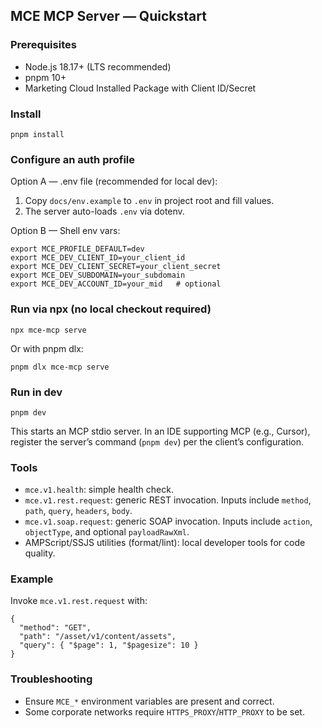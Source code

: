 ## MCE MCP Server — Quickstart

### Prerequisites
- Node.js 18.17+ (LTS recommended)
- pnpm 10+
- Marketing Cloud Installed Package with Client ID/Secret

### Install
```
pnpm install
```

### Configure an auth profile
Option A — .env file (recommended for local dev):
1. Copy `docs/env.example` to `.env` in project root and fill values.
2. The server auto-loads `.env` via dotenv.

Option B — Shell env vars:
```
export MCE_PROFILE_DEFAULT=dev
export MCE_DEV_CLIENT_ID=your_client_id
export MCE_DEV_CLIENT_SECRET=your_client_secret
export MCE_DEV_SUBDOMAIN=your_subdomain
export MCE_DEV_ACCOUNT_ID=your_mid   # optional
```

### Run via npx (no local checkout required)
```
npx mce-mcp serve
```
Or with pnpm dlx:
```
pnpm dlx mce-mcp serve
```

### Run in dev
```
pnpm dev
```
This starts an MCP stdio server. In an IDE supporting MCP (e.g., Cursor), register the server’s command (`pnpm dev`) per the client’s configuration.

### Tools
- `mce.v1.health`: simple health check.
- `mce.v1.rest.request`: generic REST invocation. Inputs include `method`, `path`, `query`, `headers`, `body`.
- `mce.v1.soap.request`: generic SOAP invocation. Inputs include `action`, `objectType`, and optional `payloadRawXml`.
- AMPScript/SSJS utilities (format/lint): local developer tools for code quality.

### Example
Invoke `mce.v1.rest.request` with:
```
{
  "method": "GET",
  "path": "/asset/v1/content/assets",
  "query": { "$page": 1, "$pagesize": 10 }
}
```

### Troubleshooting
- Ensure `MCE_*` environment variables are present and correct.
- Some corporate networks require `HTTPS_PROXY`/`HTTP_PROXY` to be set.


